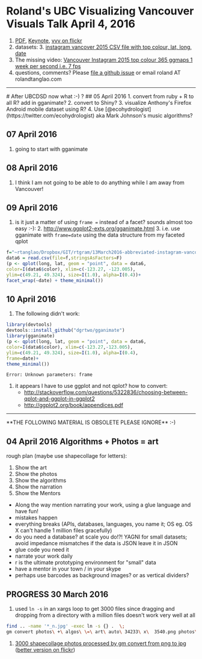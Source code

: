 # Roland's UBC Visualizing Vancouver Visuals Talk April 4, 2016
1. [PDF](https://www.dropbox.com/s/ocv6y3mmbplab7o/photosplusalogorithms%3Dart.pdf?dl=0), [Keynote](https://www.dropbox.com/s/4r3jg1vcezk4t8c/photosplusalogorithms%3Dart.key?dl=0), [vvv on flickr](https://flickr.com/roland/tags/rolandtanglaoinfoviz)
2. datasets:
    3. [instagram vancover 2015 CSV file with top colour, lat, long, date](https://github.com/rtanglao/rtgram/blob/master/13March2016-abbreviated-instagram-vancouver-top-colour-lat-long-date-2015.csv.gz)
1. The missing video: [Vancouver Instagram 2015 top colour 365 ggmaps 1 week per second i.e. 7 fps](https://www.flickr.com/photos/roland/25318716224)
2. questions, comments? Please [file a github issue](https://github.com/rtanglao/algosplusphotosequalsart/issues/new) or email roland AT rolandtanglao.com

<hr />
# After UBCDSD now what :-) ?
## 05 April 2016
1. convert from ruby + R to all R? add in gganimate?
2. convert to Shiny?
3. visualize Anthony's Firefox Android mobile dataset using R?
4. Use [@ecohydrologist](https://twitter.com/ecohydrologist) aka Mark Johnson's music algorithms?

## 07 April 2016

1. going to start with gganimate

## 08 April 2016
1. I think I am not going to be able to do anything while I am away from Vancouver!

## 09 April 2016

1. is it just a matter of using ```frame =``` instead of a facet? sounds almost too easy :-):
    2. http://www.ggplot2-exts.org/gganimate.html
    3. i.e. use gganimate with ```frame=date``` using the data structure from my faceted qplot

 ```R
 f="~rtanglao/Dropbox/GIT/rtgram/13March2016-abbreviated-instagram-vancouver-top-colour-lat-long-date-2015.csv"
 data6 = read.csv(file=f,stringsAsFactors=F)
 (p <- qplot(long, lat, geom = "point", data = data6,
color=I(data6$color), xlim=c(-123.27, -123.005),
ylim=c(49.21, 49.324), size=I(1.0), alpha=I(0.4))+
facet_wrap(~date) + theme_minimal())
 ```

## 10 April 2016

1. The following didn't work:

 ```R
 library(devtools)
 devtools::install_github("dgrtwo/gganimate")
 library(gganimate)
 (p <- qplot(long, lat, geom = "point", data = data6,
 color=I(data6$color), xlim=c(-123.27,-123.005),
 ylim=c(49.21, 49.324), size=I(1.0), alpha=I(0.4),
 frame=date)+
 theme_minimal())
 ```
 
```Error: Unknown parameters: frame```

1. it appears I have to use ggplot and not qplot? how to convert:
    * http://stackoverflow.com/questions/5322836/choosing-between-qplot-and-ggplot-in-ggplot2
    * http://ggplot2.org/book/appendices.pdf

<hr />
**THE FOLLOWING MATERIAL IS OBSOLETE PLEASE IGNORE** :-)

## 04 April 2016 Algorithms + Photos = art
rough plan (maybe use shapecollage for letters):

1. Show the art
2. Show the photos
3. Show the algorithms
4. Show the narration
5. Show the Mentors

* Along the way mention narrating your work, using a glue language and have fun!
* mistakes happen
* everything breaks (APIs, databases, languages, you name it; OS eg. OS X can't handle 1 million files gracefully)
* do you need a database? at scale you do!?! YAGNI for small datasets; avoid impedance mismatches if the data is JSON leave it in JSON
* glue code you need it
* narrate your work daily
* r is the ultimate prototyping environment for "small" data
* have a mentor in your town / in your skype 
* perhaps use barcodes as background images? or as vertical dividers?

## PROGRESS 30 March 2016
1. used ```ln -s``` in an xargs loop to get 3000 files since dragging and dropping from a directory with a million files doesn't work very well at all

 ```sh
 find .. -name '*_n.jpg' -exec ln -s {} .  \;
 gm convert photos\ +\ algos\ \=\ art\ auto\ 34233\ x\  3540.png photos\ +\ algos\ \=\ art\ auto\ 34233\ x\  3540.jpg
```

1. [3000 shapecollage photos processed by gm convert from png to jpg](https://github.com/rtanglao/algosplusphotosequalsart/blob/master/photos%20%2B%20algos%20%3D%20art%20auto%2034233%20x%203540.jpg) ([better version on flickr](https://www.flickr.com/photos/roland/26120401556/))